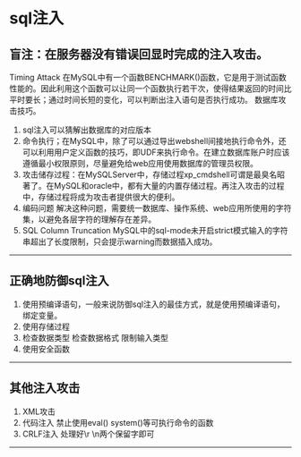 # sql注入
## 盲注：在服务器没有错误回显时完成的注入攻击。

Timing Attack   在MySQL中有一个函数BENCHMARK()函数，它是用于测试函数性能的。因此利用这个函数可以让同一个函数执行若干次，使得结果返回的时间比平时要长；通过时间长短的变化，可以判断出注入语句是否执行成功。
数据库攻击技巧。
1. sql注入可以猜解出数据库的对应版本
2. 命令执行；在MySQL中，除了可以通过导出webshell间接地执行命令外，还可以利用用户定义函数的技巧，即UDF来执行命令。在建立数据库账户时应该遵循最小权限原则，尽量避免给web应用使用数据库的管理员权限。
3. 攻击储存过程：在MySQLServer中，存储过程xp_cmdshell可谓是最臭名昭著了。在MySQL和oracle中，都有大量的内置存储过程。再注入攻击的过程中，存储过程将成为攻击者提供很大的便利。
4. 编码问题 解决这种问题，需要统一数据库、操作系统、web应用所使用的字符集，以避免各层字符的理解存在差异。
5. SQL Column Truncation MySQL中的sql-mode未开启strict模式输入的字符串超出了长度限制，只会提示warning而数据插入成功。

---

## 正确地防御sql注入

1. 使用预编译语句，一般来说防御sql注入的最佳方式，就是使用预编译语句，绑定变量。
2. 使用存储过程
3. 检查数据类型 检查数据格式 限制输入类型
4. 使用安全函数

---

## 其他注入攻击

1. XML攻击
2. 代码注入 禁止使用eval() system()等可执行命令的函数
3. CRLF注入 处理好\r \n两个保留字即可

---
